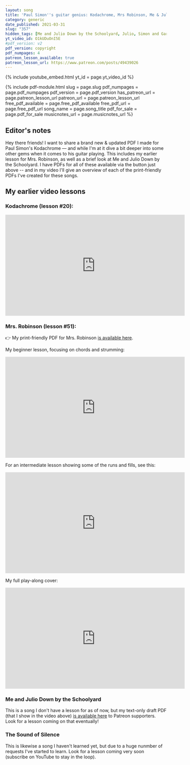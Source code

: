 ```yaml
---
layout: song
title: 'Paul Simon''s guitar genius: Kodachrome, Mrs Robinson, Me & Julio Down by the Schoolyard, and more'
category: generic
date_published: 2021-03-31
slug: "357"
hidden_tags: [Me and Julio Down by the Schoolyard, Julio, Simon and Garfunkel]
yt_video_id: O1kUDuOnI5E
#pdf_version: v2
pdf_version: copyright
pdf_numpages: 4
patreon_lesson_available: true
patreon_lesson_url: https://www.patreon.com/posts/49439026
---
```








<!-- https://youtu.be/SyahJJ332uk -->

<!-- ## Video -->

<!-- Coming soon! -->

{% include youtube_embed.html yt_id = page.yt_video_id %}

{% include pdf-module.html slug = page.slug pdf_numpages = page.pdf_numpages pdf_version = page.pdf_version has_patreon_url = page.patreon_lesson_url patreon_url = page.patreon_lesson_url free_pdf_available = page.free_pdf_available free_pdf_url = page.free_pdf_url song_name = page.song_title pdf_for_sale = page.pdf_for_sale musicnotes_url = page.musicnotes_url %}

## Editor's notes

Hey there friends! I want to share a brand new & updated PDF I made for Paul Simon's Kodachrome –– and while I'm at it dive a bit deeper into some other gems when it comes to his guitar playing. This includes my earlier lesson for Mrs. Robinson, as well as a brief look at Me and Julio Down by the Schoolyard. I have PDFs for all of these available via the button just above -- and in my video I'll give an overview of each of the print-friendly PDFs I've created for these songs.

## My earlier video lessons

### Kodachrome (lesson \#20):

<iframe width="560" height="315" src="https://www.youtube.com/embed/oC0EnK6p1nQ?showinfo=0" frameborder="0" allowfullscreen></iframe>

### Mrs. Robinson (lesson \#51):

👉 My print-friendly PDF for Mrs. Robinson [is available here](https://playsongnotes.com/lessons/51/).

My beginner lesson, focusing on chords and strumming:

<iframe width="560" height="315" src="https://www.youtube.com/embed/dG9WdrqvgYA?showinfo=0" frameborder="0" allowfullscreen></iframe>

For an intermediate lesson showing some of the runs and fills, see this:

<iframe width="560" height="315" src="https://www.youtube.com/embed/EHUoA3flT4E?showinfo=0" frameborder="0" allowfullscreen></iframe>

My full play-along cover:

<iframe width="560" height="315" src="https://www.youtube.com/embed/u8-24OnUle8?showinfo=0" frameborder="0" allowfullscreen></iframe>

### Me and Julio Down by the Schoolyard

This is a song I don't have a lesson for as of now, but my text-only draft PDF (that I show in the video above) [is available here](https://www.patreon.com/posts/49439026) to Patreon supporters. Look for a lesson coming on that eventually!

### The Sound of Silence

This is likewise a song I haven't learned yet, but due to a huge nunmber of requests I've started to learn. Look for a lesson coming very soon (subscribe on YouTube to stay in the loop).
